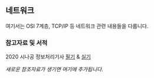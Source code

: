 ## 네트워크

여기서는 OSI 7계층, TCP/IP 등 네트워크 관련 내용들을 다룹니다.

### 참고자료 및 서적

2020 시나공 정보처리기사 [필기](http://www.yes24.com/Product/Goods/82838724) & [실기](http://www.yes24.com/Product/Goods/87576058)

*새로운 참조자료가 생기면 여기에 추가됩니다.*